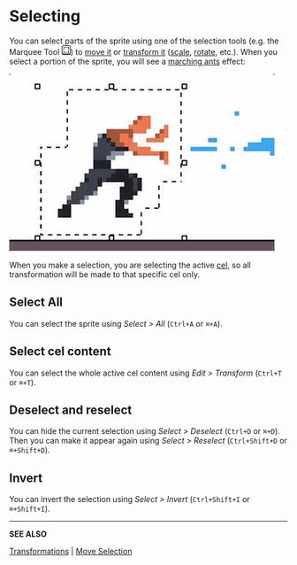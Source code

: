 # Selecting

You can select parts of the sprite using one of the selection tools
(e.g. the Marquee Tool ![Marquee Tool Icon](tools/marquee-tool.png))
to [move it](move-selection.md) or [transform it](transformations.md)
([scale](resize.md), [rotate](rotate.md), etc.). When you select a
portion of the sprite, you will see a
[marching ants](https://en.wikipedia.org/wiki/Marching_ants) effect:

![Marching ants](move-tool/marching-ants.gif)

When you make a selection, you are selecting the active [cel](cel.md),
so all transformation will be made to that specific cel only.

## Select All

You can select the sprite using *Select > All*
(`Ctrl+A` or `⌘+A`).

## Select cel content

You can select the whole active cel content using *Edit > Transform*
(`Ctrl+T` or `⌘+T`).

## Deselect and reselect

You can hide the current selection using *Select > Deselect*
(`Ctrl+D` or `⌘+D`). Then you can make it appear again using
*Select > Reselect* (`Ctrl+Shift+D` or `⌘+Shift+D`).

## Invert

You can invert the selection using
*Select > Invert* (`Ctrl+Shift+I` or `⌘+Shift+I`).

---

**SEE ALSO**

[Transformations](transformations.md) |
[Move Selection](move-selection.md)
